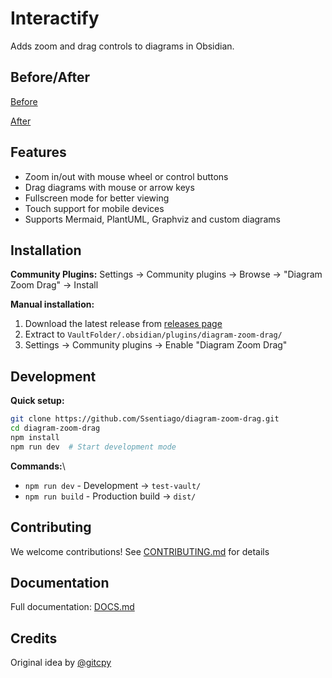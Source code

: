 # Interactify

Adds zoom and drag controls to diagrams in Obsidian.

## Before/After

[Before](https://github.com/user-attachments/assets/87fd24ae-dcc9-463d-a800-db006ab89154)

[After](https://github.com/user-attachments/assets/44ef62c1-32a5-4c78-b3ed-0169610524cb)

## Features
- Zoom in/out with mouse wheel or control buttons
- Drag diagrams with mouse or arrow keys
- Fullscreen mode for better viewing
- Touch support for mobile devices
- Supports Mermaid, PlantUML, Graphviz and custom diagrams

## Installation

**Community Plugins:**
Settings → Community plugins → Browse → "Diagram Zoom Drag" → Install

**Manual installation:**
1. Download the latest release from [releases page](https://github.com/Ssentiago/diagram-zoom-drag/releases)
2. Extract to `VaultFolder/.obsidian/plugins/diagram-zoom-drag/`
3. Settings → Community plugins → Enable "Diagram Zoom Drag"

## Development

**Quick setup:**
```bash
git clone https://github.com/Ssentiago/diagram-zoom-drag.git
cd diagram-zoom-drag
npm install
npm run dev  # Start development mode
```

**Commands:**\
- `npm run dev` - Development → `test-vault/`
- `npm run build` - Production build → `dist/`

## Contributing

We welcome contributions! See [CONTRIBUTING.md](docs/CONTRIBUTING.md) for details

## Documentation
Full documentation: [DOCS.md](docs/DOCS.md)

## Credits
Original idea by [@gitcpy](https://github.com/gitcpy)
